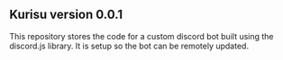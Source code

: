 Kurisu version 0.0.1
------
This repository stores the code for a custom discord bot built using the discord.js library. It is setup so the bot can be remotely updated.
